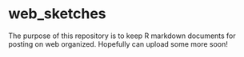 # web_sketches
The purpose of this repository is to keep R markdown documents for posting on
web organized. Hopefully can upload some more soon!

